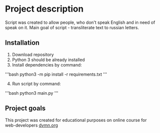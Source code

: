 # Project description

Script was created to allow people, who don't speak English and in need of speak on it.
Main goal of script - transliterate text to russian letters.

## Installation

1. Download repository
2. Python 3 should be already installed
3. Install dependencies by command:

'''bash
python3 -m pip install -r requirements.txt
'''

4. Run script by command:

'''bash
python3 main.py
'''

## Project goals

This project was created for educational purposes on online course for web-developers
[dvmn.org](https://dvmn.org)
